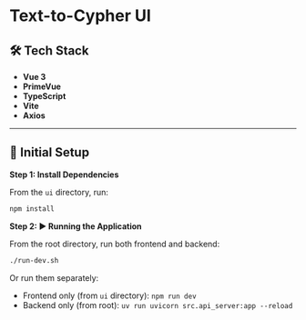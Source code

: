 # Text-to-Cypher UI

## 🛠 Tech Stack

- **Vue 3**
- **PrimeVue**
- **TypeScript**
- **Vite**
- **Axios**

---

## 🚀 Initial Setup

**Step 1: Install Dependencies**

From the `ui` directory, run:

```bash
npm install
```

**Step 2: ▶️ Running the Application**

From the root directory, run both frontend and backend:
```bash
./run-dev.sh
```

Or run them separately:
- Frontend only (from `ui` directory): `npm run dev`
- Backend only (from root): `uv run uvicorn src.api_server:app --reload`
